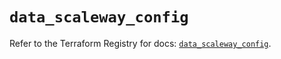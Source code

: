 # `data_scaleway_config`

Refer to the Terraform Registry for docs: [`data_scaleway_config`](https://registry.terraform.io/providers/scaleway/scaleway/2.57.0/docs/data-sources/config).
